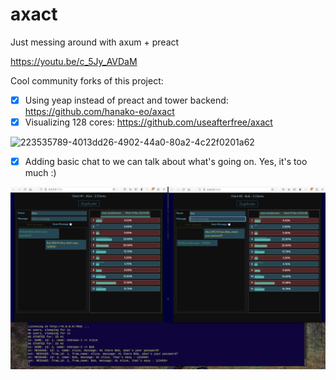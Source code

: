 # axact

Just messing around with axum + preact

https://youtu.be/c_5Jy_AVDaM

Cool community forks of this project:

- [x] Using yeap instead of preact and tower backend: https://github.com/hanako-eo/axact
- [x] Visualizing 128 cores: https://github.com/useafterfree/axact
<img width="1887" alt="223535789-4013dd26-4902-44a0-80a2-4c22f0201a62" src="https://user-images.githubusercontent.com/35079898/223571760-ff375188-44a8-46da-a16a-8ff8731bc5e1.png">

- [x] Adding basic chat to we can talk about what's going on. Yes, it's too much :)
<img width="1200" src="https://raw.githubusercontent.com/shahzadnaeem/axact/main/doc/WithChat.png">
